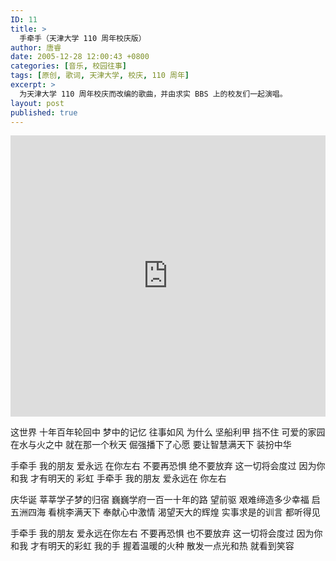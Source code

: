 ```yaml
---
ID: 11
title: >
  手牵手（天津大学 110 周年校庆版）
author: 唐睿
date: 2005-12-28 12:00:43 +0800
categories: [音乐, 校园往事]
tags: [原创, 歌词, 天津大学, 校庆, 110 周年]
excerpt: >
  为天津大学 110 周年校庆而改编的歌曲，并由求实 BBS 上的校友们一起演唱。
layout: post
published: true
---
```


<iframe width="100%" height="450" scrolling="no" frameborder="no" src="https://w.soundcloud.com/player/?url=https%3A//api.soundcloud.com/tracks/326636822&amp;auto_play=false&amp;hide_related=false&amp;show_comments=true&amp;show_user=true&amp;show_reposts=false&amp;visual=true"></iframe>

这世界 十年百年轮回中
梦中的记忆 往事如风
为什么 坚船利甲 挡不住
可爱的家园 在水与火之中
就在那一个秋天 倔强播下了心愿
要让智慧满天下 装扮中华

手牵手 我的朋友
爱永远 在你左右
不要再恐惧 绝不要放弃 这一切将会度过
因为你和我 才有明天的 彩虹
手牵手 我的朋友
爱永远在 你左右

庆华诞 莘莘学子梦的归宿
巍巍学府一百一十年的路
望前驱 艰难缔造多少幸福
启五洲四海 看桃李满天下
奉献心中激情 渴望天大的辉煌
实事求是的训言 都听得见

手牵手 我的朋友
爱永远在你左右
不要再恐惧 也不要放弃
这一切将会度过
因为你和我 才有明天的彩虹
我的手 握着温暖的火种
散发一点光和热 就看到笑容
